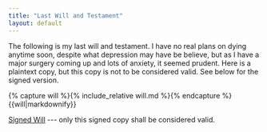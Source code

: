 ```yaml
---
title: "Last Will and Testament"
layout: default
---
```


The following is my last will and testament. I have no real plans on dying anytime soon, despite what depression may have be believe, but as I have a major surgery coming up and lots of anxiety, it seemed prudent. Here is a plaintext copy, but this copy is not to be considered valid. See below for the signed version.

<div class="will">
{% capture will %}{% include_relative will.md %}{% endcapture %}
{{will|markdownify}}
</div>

[Signed Will](signed-will.md.asc) --- only this signed copy shall be considered valid.
